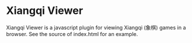 Xiangqi Viewer
==============

Xiangqi Viewer is a javascript plugin for viewing Xiangqi (象棋) games in a
browser. See the source of index.html for an example.
